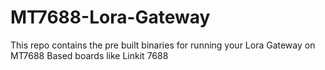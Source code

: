 # MT7688-Lora-Gateway
This repo contains the pre built binaries for running your Lora Gateway on MT7688 Based boards like Linkit 7688
